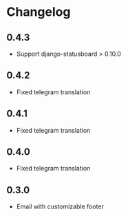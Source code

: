 # Changelog

## 0.4.3

- Support django-statusboard > 0.10.0

## 0.4.2

- Fixed telegram translation

## 0.4.1

- Fixed telegram translation

## 0.4.0

- Fixed telegram translation

## 0.3.0

- Email with customizable footer
